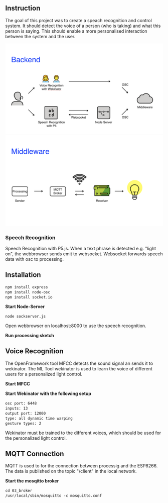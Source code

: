 ## Instruction
The goal of this project was to create a speach recognition and control system. It should detect the voice of a person 
(who is taking) and what this person is saying. This should enable a more personalised interaction between the system and the user. 

![alt text](https://github.com/ValGrapp/ML-SpeachControlRecognition/blob/master/img/backend.png)
![alt text](https://github.com/ValGrapp/ML-SpeachControlRecognition/blob/master/img/middleware.png)


### Speech Recognition
Speech Recognition with P5.js. When a text phrase is detected e.g. "light on", the webbrowser sends emit to websocket. Websocket forwards speech data with osc to processing.

## Installation
```
npm install express
npm install node-osc
npm install socket.io
```

**Start Node-Server**
```
node sockserver.js
```

Open webbrowser on localhost:8000 to use the speech recognition.

**Run processing sketch**

## Voice Recognition
The OpenFramework tool MFCC detects the sound signal an sends it to wekinator. The ML Tool wekinator is used to learn the voice of different users for a personalized light control.

**Start MFCC**

**Start Wekinator with the following setup**
```
osc port: 6448
inputs: 13
output port: 12000
type: all dynamic time warping
gesture types: 2
```

Wekinator must be trained to the different voices, which should be used for the personalized light control.

## MQTT Connection
MQTT is used to for the connection between processig and the ESP8266. The data is published on the topic "/client" in the local network.

**Start the mosqitto broker**
```
cd 03_broker
/usr/local/sbin/mosquitto -c mosquitto.conf
```

